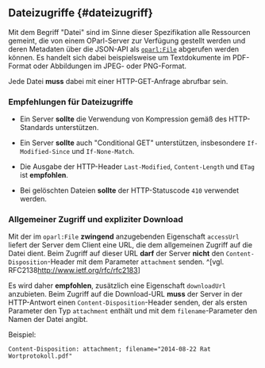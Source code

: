 Dateizugriffe  {#dateizugriff}
-------------

Mit dem Begriff "Datei" sind im Sinne dieser Spezifikation alle Ressourcen
gemeint, die von einem OParl-Server zur Verfügung gestellt werden und
deren Metadaten über die JSON-API als [`oparl:File`](#entity-file)
abgerufen werden können. Es handelt sich dabei beispielsweise um Textdokumente
im PDF-Format oder Abbildungen im JPEG- oder PNG-Format.

Jede Datei **muss** dabei mit einer HTTP-GET-Anfrage abrufbar sein.

### Empfehlungen für Dateizugriffe

* Ein Server **sollte** die Verwendung von Kompression gemäß des HTTP-Standards
unterstützen.

* Ein Server **sollte** auch "Conditional GET" unterstützen, insbesondere
`If-Modified-Since` und `If-None-Match`.

* Die Ausgabe der HTTP-Header `Last-Modified`, `Content-Length` und `ETag` ist
**empfohlen**.

* Bei gelöschten Dateien **sollte** der HTTP-Statuscode `410` verwendet werden.

### Allgemeiner Zugriff und expliziter Download

Mit der im `oparl:File` **zwingend** anzugebenden Eigenschaft `accessUrl` liefert
der Server dem Client eine URL, die dem allgemeinen Zugriff auf die Datei dient.
Beim Zugriff auf dieser URL **darf** der Server **nicht** den `Content-Disposition`-Header
mit dem Parameter `attachment` senden. ^[vgl. RFC2138<http://www.ietf.org/rfc/rfc2183>]

Es wird daher **empfohlen**, zusätzlich eine Eigenschaft `downloadUrl` anzubieten. Beim
Zugriff auf die Download-URL **muss** der Server in der HTTP-Antwort einen
`Content-Disposition`-Header senden, der als ersten Parameter den
Typ `attachment` enthält und mit dem `filename`-Parameter den Namen der Datei
angibt.

Beispiel:

    Content-Disposition: attachment; filename="2014-08-22 Rat Wortprotokoll.pdf"
